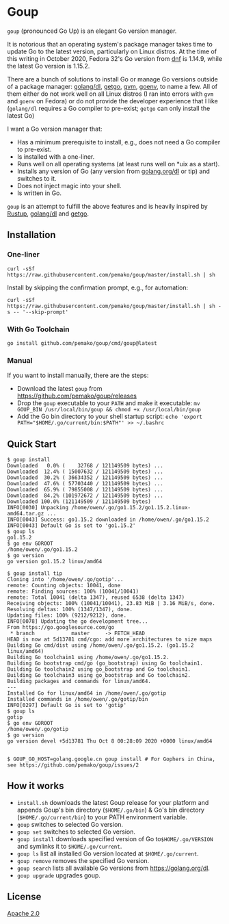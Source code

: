 # Goup

`goup` (pronounced Go Up) is an elegant Go version manager.

It is notorious that an operating system's package manager takes time to update Go to the latest version, particularly on Linux distros.
At the time of this writing in October 2020, Fedora 32's Go version from [dnf](https://fedoraproject.org/wiki/DNF) is 1.14.9, while the latest Go version is 1.15.2.

There are a bunch of solutions to install Go or manage Go versions outside of a package manager:
[golang/dl](https://github.com/golang/dl), [getgo](https://github.com/golang/tools/tree/master/cmd/getgo), [gvm](https://github.com/moovweb/gvm), [goenv](https://github.com/syndbg/goenv), to name a few.
All of them either do not work well on all Linux distros (I ran into errors with `gvm` and `goenv` on Fedora) or do not provide the developer experience that I like (`golang/dl` requires a Go compiler to pre-exist; `getgo` can only install the latest Go)

I want a Go version manager that:

* Has a minimum prerequisite to install, e.g., does not need a Go compiler to pre-exist.
* Is installed with a one-liner.
* Runs well on all operating systems (at least runs well on *uix as a start).
* Installs any version of Go (any version from [golang.org/dl](https://golang.org/dl) or tip) and switches to it.
* Does not inject magic into your shell.
* Is written in Go.

`goup` is an attempt to fulfill the above features and is heavily inspired by [Rustup](https://rustup.rs/), [golang/dl](https://github.com/golang/dl) and [getgo](https://github.com/golang/tools/tree/master/cmd/getgo).

## Installation

### One-liner

```
curl -sSf https://raw.githubusercontent.com/pemako/goup/master/install.sh | sh
```

Install by skipping the confirmation prompt, e.g., for automation:

```
curl -sSf https://raw.githubusercontent.com/pemako/goup/master/install.sh | sh -s -- '--skip-prompt'
```

### With Go Toolchain

```
go install github.com/pemako/goup/cmd/goup@latest
```

### Manual

If you want to install manually, there are the steps:

* Download the latest `goup` from https://github.com/pemako/goup/releases
* Drop the `goup` executable to your `PATH` and make it executable: `mv GOUP_BIN /usr/local/bin/goup && chmod +x /usr/local/bin/goup`
* Add the Go bin directory to your shell startup script: `echo 'export PATH="$HOME/.go/current/bin:$PATH"' >> ~/.bashrc`

## Quick Start

```
$ goup install
Downloaded   0.0% (    32768 / 121149509 bytes) ...
Downloaded  12.4% ( 15007632 / 121149509 bytes) ...
Downloaded  30.2% ( 36634352 / 121149509 bytes) ...
Downloaded  47.6% ( 57703440 / 121149509 bytes) ...
Downloaded  65.9% ( 79855008 / 121149509 bytes) ...
Downloaded  84.2% (101972672 / 121149509 bytes) ...
Downloaded 100.0% (121149509 / 121149509 bytes)
INFO[0030] Unpacking /home/owen/.go/go1.15.2/go1.15.2.linux-amd64.tar.gz ...
INFO[0043] Success: go1.15.2 downloaded in /home/owen/.go/go1.15.2
INFO[0043] Default Go is set to 'go1.15.2'
$ goup ls
go1.15.2
$ go env GOROOT
/home/owen/.go/go1.15.2
$ go version
go version go1.15.2 linux/amd64

$ goup install tip
Cloning into '/home/owen/.go/gotip'...
remote: Counting objects: 10041, done
remote: Finding sources: 100% (10041/10041)
remote: Total 10041 (delta 1347), reused 6538 (delta 1347)
Receiving objects: 100% (10041/10041), 23.83 MiB | 3.16 MiB/s, done.
Resolving deltas: 100% (1347/1347), done.
Updating files: 100% (9212/9212), done.
INFO[0078] Updating the go development tree...
From https://go.googlesource.com/go
 * branch            master     -> FETCH_HEAD
HEAD is now at 5d13781 cmd/cgo: add more architectures to size maps
Building Go cmd/dist using /home/owen/.go/go1.15.2. (go1.15.2 linux/amd64)
Building Go toolchain1 using /home/owen/.go/go1.15.2.
Building Go bootstrap cmd/go (go_bootstrap) using Go toolchain1.
Building Go toolchain2 using go_bootstrap and Go toolchain1.
Building Go toolchain3 using go_bootstrap and Go toolchain2.
Building packages and commands for linux/amd64.
---
Installed Go for linux/amd64 in /home/owen/.go/gotip
Installed commands in /home/owen/.go/gotip/bin
INFO[0297] Default Go is set to 'gotip'
$ goup ls
gotip
$ go env GOROOT
/home/owen/.go/gotip
$ go version
go version devel +5d13781 Thu Oct 8 00:28:09 2020 +0000 linux/amd64


$ GOUP_GO_HOST=golang.google.cn goup install # For Gophers in China, see https://github.com/pemako/goup/issues/2
```

## How it works

* `install.sh` downloads the latest Goup release for your platform and appends Goup's bin directory (`$HOME/.go/bin`) & Go's bin directory (`$HOME/.go/current/bin`) to your PATH environment variable.
* `goup` switches to selected Go version.
* `goup set` switches to selected Go version.
* `goup install` downloads specified version of Go to`$HOME/.go/VERSION` and symlinks it to `$HOME/.go/current`.
* `goup ls` list all installed Go version located at `$HOME/.go/current`.
* `goup remove` removes the specified Go version.
* `goup search` lists all available Go versions from https://golang.org/dl.
* `goup upgrade` upgrades goup.

## License

[Apache 2.0](https://github.com/pemako/goup/blob/master/LICENSE)
